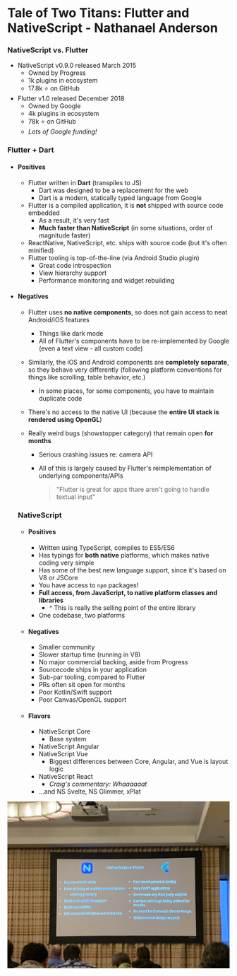 # Tale of Two Titans: Flutter and NativeScript - Nathanael Anderson

### NativeScript vs. Flutter

- NativeScript v0.9.0 released March 2015
  - Owned by Progress
  - 1k plugins in ecosystem
  - 17.8k ⭐️ on GitHub
- Flutter v1.0 released December 2018
  - Owned by Google
  - 4k plugins in ecosystem
  - 78k ⭐️ on GitHub
  - *Lots of Google funding!*

### Flutter + Dart

- #### Positives

  - Flutter written in **Dart** (transpiles to JS)
    - Dart was designed to be a replacement for the web
    - Dart is a modern, statically typed language from Google
  - Flutter is a compiled application, it is **not** shipped with source code embedded
    - As a result, it's very fast
    - **Much faster than NativeScript** (in some situations, order of magnitude faster)
  - ReactNative, NativeScript, etc. ships with source code (but it's often minified)
  - Flutter tooling is top-of-the-line (via Android Studio plugin)
    - Great code introspection
    - View hierarchy support
    - Performance monitoring and widget rebuilding

- #### Negatives

  - Flutter uses **no native components**, so does not gain access to neat Android/iOS features

    - Things like dark mode
    - All of Flutter's components have to be re-implemented by Google (even a text view - all custom code)

  - Similarly, the iOS and Android components are **completely separate**, so they behave very differently (following platform conventions for things like scrolling, table behavior, etc.)

    - In some places, for some components, you have to maintain duplicate code

  - There's no access to the native UI (because the **entire UI stack is rendered using OpenGL**)

  - Really weird bugs (showstopper category) that remain open **for months**

    - Serious crashing issues re: camera API

    - All of this is largely caused by Flutter's reimplementation of underlying components/APIs

      > "Flutter is great for apps thare aren't going to handle textual input"
      >
      > <pause for laughter/>

  

  ### NativeScript

  - #### Positives

    - Written using TypeScript, compiles to ES5/ES6
    - Has typings for **both native** platforms, which makes native coding very simple
    - Has some of the best new language support, since it's based on V8 or JSCore
    - You have access to `npm` packages!
    - **Full access, from JavaScript, to native platform classes and libraries**
      - ^ This is really the selling point of the entire library
    - One codebase, two platforms

  - #### Negatives

    - Smaller community
    - Slower startup time (running in V8)
    - No major commercial backing, aside from Progress
    - Sourcecode ships in your application
    - Sub-par tooling, compared to Flutter
    - PRs often sit open for months
    - Poor Kotlin/Swift support
    - Poor Canvas/OpenGL support

  - #### Flavors

    - NativeScript Core
      - Base system
    - NativeScript Angular
    - NativeScript Vue
      - Biggest differences between Core, Angular, and Vue is layout logic
    - NativeScript React
      - *Craig's commentary: Whaaaaaat*
    - ...and NS Svelte, NS Glimmer, xPlat

![](../img/titan_tale.jpeg "Final Comparison Slide")